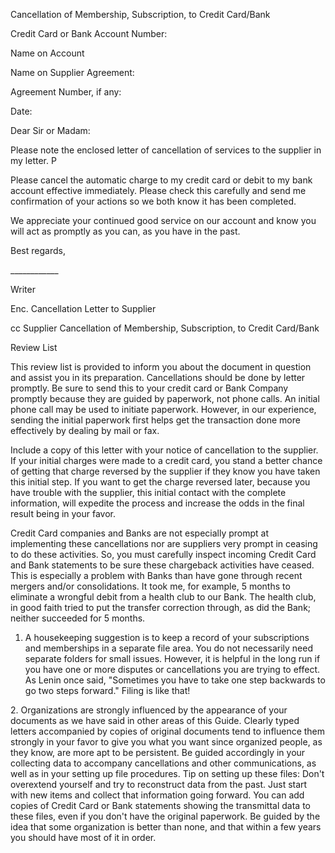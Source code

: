 Cancellation of Membership, Subscription, to Credit Card/Bank

Credit Card or Bank Account Number:

Name on Account

Name on Supplier Agreement:

Agreement Number, if any:

Date:

Dear Sir or Madam:

Please note the enclosed letter of cancellation of services to the
supplier in my letter. P

Please cancel the automatic charge to my credit card or debit to my bank
account effective immediately. Please check this carefully and send me
confirmation of your actions so we both know it has been completed.

We appreciate your continued good service on our account and know you
will act as promptly as you can, as you have in the past.

Best regards,

\_\_\_\_\_\_\_\_\_\_\_\_

Writer

Enc. Cancellation Letter to Supplier

cc Supplier Cancellation of Membership, Subscription, to Credit
Card/Bank

Review List

This review list is provided to inform you about the document in
question and assist you in its preparation. Cancellations should be done
by letter promptly. Be sure to send this to your credit card or Bank
Company promptly because they are guided by paperwork, not phone calls.
An initial phone call may be used to initiate paperwork. However, in our
experience, sending the initial paperwork first helps get the
transaction done more effectively by dealing by mail or fax.

Include a copy of this letter with your notice of cancellation to the
supplier. If your initial charges were made to a credit card, you stand
a better chance of getting that charge reversed by the supplier if they
know you have taken this initial step. If you want to get the charge
reversed later, because you have trouble with the supplier, this initial
contact with the complete information, will expedite the process and
increase the odds in the final result being in your favor.

Credit Card companies and Banks are not especially prompt at
implementing these cancellations nor are suppliers very prompt in
ceasing to do these activities. So, you must carefully inspect incoming
Credit Card and Bank statements to be sure these chargeback activities
have ceased. This is especially a problem with Banks than have gone
through recent mergers and/or consolidations. It took me, for example, 5
months to eliminate a wrongful debit from a health club to our Bank. The
health club, in good faith tried to put the transfer correction through,
as did the Bank; neither succeeded for 5 months.

1.  A housekeeping suggestion is to keep a record of your subscriptions
    and memberships in a separate file area. You do not necessarily need
    separate folders for small issues. However, it is helpful in the
    long run if you have one or more disputes or cancellations you are
    trying to effect. As Lenin once said, "Sometimes you have to take
    one step backwards to go two steps forward." Filing is like that!

2\. Organizations are strongly influenced by the appearance of your
documents as we have said in other areas of this Guide. Clearly typed
letters accompanied by copies of original documents tend to influence
them strongly in your favor to give you what you want since organized
people, as they know, are more apt to be persistent. Be guided
accordingly in your collecting data to accompany cancellations and other
communications, as well as in your setting up file procedures. Tip on
setting up these files: Don't overextend yourself and try to reconstruct
data from the past. Just start with new items and collect that
information going forward. You can add copies of Credit Card or Bank
statements showing the transmittal data to these files, even if you
don't have the original paperwork. Be guided by the idea that some
organization is better than none, and that within a few years you should
have most of it in order.

